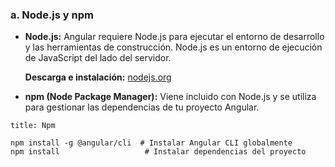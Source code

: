 ### **a. Node.js y npm**

- **Node.js:** Angular requiere Node.js para ejecutar el entorno de desarrollo y las herramientas de construcción. Node.js es un entorno de ejecución de JavaScript del lado del servidor.
    
    **Descarga e instalación:** [nodejs.org](https://nodejs.org/)
    
- **npm (Node Package Manager):** Viene incluido con Node.js y se utiliza para gestionar las dependencias de tu proyecto Angular.

```ad-important
title: Npm
```
```
npm install -g @angular/cli  # Instalar Angular CLI globalmente
npm install                   # Instalar dependencias del proyecto
```

